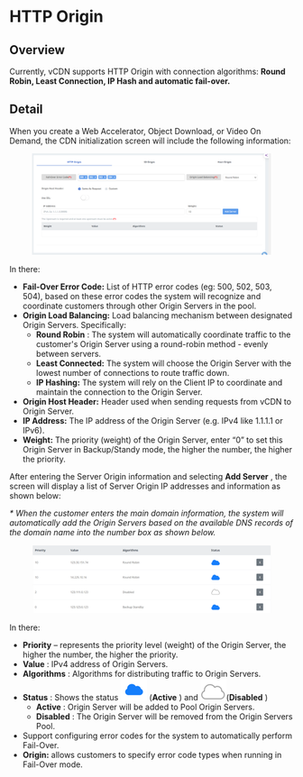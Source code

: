 # HTTP Origin

## Overview <a href="#tong-quan" id="tong-quan"></a>

Currently, vCDN supports HTTP Origin with connection algorithms: **Round Robin, Least Connection, IP Hash and automatic fail-over.**

## Detail <a href="#chi-tiet" id="chi-tiet"></a>

When you create a Web Accelerator, Object Download, or Video On Demand, the CDN initialization screen will include the following information:

<figure><img src="../../../.gitbook/assets/image (4) (1) (1).png" alt=""><figcaption></figcaption></figure>

In there:

* **Fail-Over Error Code:** List of HTTP error codes (eg: 500, 502, 503, 504), based on these error codes the system will recognize and coordinate customers through other Origin Servers in the pool.
* **Origin Load Balancing:** Load balancing mechanism between designated Origin Servers. Specifically:
  * **Round Robin** : The system will automatically coordinate traffic to the customer's Origin Server using a round-robin method - evenly between servers.
  * **Least Connected:** The system will choose the Origin Server with the lowest number of connections to route traffic down.
  * **IP Hashing:** The system will rely on the Client IP to coordinate and maintain the connection to the Origin Server.
* **Origin Host Header:** Header used when sending requests from vCDN to Origin Server.
* **IP Address:** The IP address of the Origin Server (e.g. IPv4 like 1.1.1.1 or IPv6).
* **Weight:** The priority (weight) of the Origin Server, enter “0” to set this Origin Server in Backup/Standy mode, the higher the number, the higher the priority.

After entering the Server Origin information and selecting **Add Server** , the screen will display a list of Server Origin IP addresses and information as shown below:

_\* When the customer enters the main domain information, the system will automatically add the Origin Servers based on the available DNS records of the domain name into the number box as shown below._

<figure><img src="../../../.gitbook/assets/image (5) (1) (1).png" alt=""><figcaption></figcaption></figure>

In there:

* **Priority** – represents the priority level (weight) of the Origin Server, the higher the number, the higher the priority.
* **Value** : IPv4 address of Origin Servers.
* **Algorithms** : Algorithms for distributing traffic to Origin Servers.
* **Status** : Shows the status ![](<../../../.gitbook/assets/image (6) (1) (1).png>) (**Active** ) and ![](<../../../.gitbook/assets/image (7) (1) (1).png>)(**Disabled** )
  * **Active** : Origin Server will be added to Pool Origin Servers.
  * **Disabled** : The Origin Server will be removed from the Origin Servers Pool.
* Support configuring error codes for the system to automatically perform Fail-Over.
* **Origin:** allows customers to specify error code types when running in Fail-Over mode.
